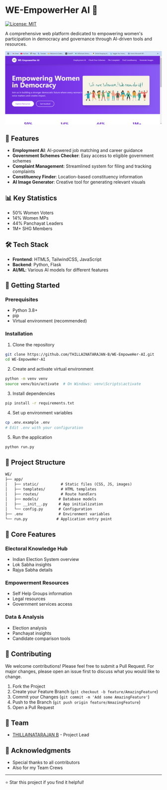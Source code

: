 # WE-EmpowerHer AI 🌟

[![License: MIT](https://img.shields.io/badge/License-MIT-yellow.svg)](https://opensource.org/licenses/MIT)

A comprehensive web platform dedicated to empowering women's participation in democracy and governance through AI-driven tools and resources.

![WE-EmpowerHer AI Banner](Images/Screenshot%20(1).png)


## 🎯 Features

- **Employment AI**: AI-powered job matching and career guidance
- **Government Schemes Checker**: Easy access to eligible government schemes
- **Complaint Management**: Streamlined system for filing and tracking complaints
- **Constituency Finder**: Location-based constituency information
- **AI Image Generator**: Creative tool for generating relevant visuals

## 📊 Key Statistics

- 50% Women Voters
- 14% Women MPs
- 44% Panchayat Leaders
- 1M+ SHG Members

## 🛠️ Tech Stack

- **Frontend**: HTML5, TailwindCSS, JavaScript
- **Backend**: Python, Flask
- **AI/ML**: Various AI models for different features

## 🚀 Getting Started

### Prerequisites

- Python 3.8+
- pip
- Virtual environment (recommended)

### Installation

1. Clone the repository
```bash
git clone https://github.com/THILLAINATARAJAN-B/WE-EmpoweHer-AI.git
cd WE-EmpoweHer-AI
```

2. Create and activate virtual environment
```bash
python -m venv venv
source venv/bin/activate  # On Windows: venv\Scripts\activate
```

3. Install dependencies
```bash
pip install -r requirements.txt
```

4. Set up environment variables
```bash
cp .env.example .env
# Edit .env with your configuration
```

5. Run the application
```bash
python run.py
```

## 📁 Project Structure

```
WE/
├── app/
│   ├── static/          # Static files (CSS, JS, images)
│   ├── templates/       # HTML templates
│   ├── routes/          # Route handlers
│   ├── models/         # Database models
│   ├── __init__.py     # App initialization
│   └── config.py       # Configuration
├── .env                # Environment variables
└── run.py             # Application entry point
```

## 🌟 Core Features

### Electoral Knowledge Hub
- Indian Election System overview
- Lok Sabha insights
- Rajya Sabha details

### Empowerment Resources
- Self Help Groups information
- Legal resources
- Government services access

### Data & Analysis
- Election analysis
- Panchayat insights
- Candidate comparison tools

## 🤝 Contributing

We welcome contributions! Please feel free to submit a Pull Request. For major changes, please open an issue first to discuss what you would like to change.

1. Fork the Project
2. Create your Feature Branch (`git checkout -b feature/AmazingFeature`)
3. Commit your Changes (`git commit -m 'Add some AmazingFeature'`)
4. Push to the Branch (`git push origin feature/AmazingFeature`)
5. Open a Pull Request

## 👥 Team

- [THILLAINATARAJAN B](https://github.com/THILLAINATARAJAN-B) - Project Lead

## 🙏 Acknowledgments

- Special thanks to all contributors
- Also for my Team Crews

---
⭐️ Star this project if you find it helpful!
